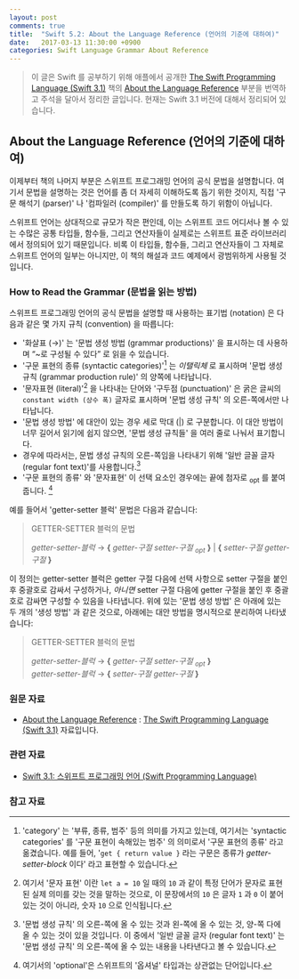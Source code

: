 ```yaml
---
layout: post
comments: true
title:  "Swift 5.2: About the Language Reference (언어의 기준에 대하여)"
date:   2017-03-13 11:30:00 +0900
categories: Swift Language Grammar About Reference
---
```


> 이 글은 Swift 를 공부하기 위해 애플에서 공개한 [The Swift Programming Language (Swift 3.1)](https://developer.apple.com/library/prerelease/content/documentation/Swift/Conceptual/Swift_Programming_Language/) 책의 [About the Language Reference](https://developer.apple.com/library/prerelease/content/documentation/Swift/Conceptual/Swift_Programming_Language/AboutTheLanguageReference.html#//apple_ref/doc/uid/TP40014097-CH29-ID345) 부분을 번역하고 주석을 달아서 정리한 글입니다. 현재는 Swift 3.1 버전에 대해서 정리되어 있습니다.

## About the Language Reference (언어의 기준에 대하여)

이제부터 책의 나머지 부분은 스위프트 프로그래밍 언어의 공식 문법을 설명합니다. 여기서 문법을 설명하는 것은 언어를 좀 더 자세히 이해하도록 돕기 위한 것이지, 직접 '구문 해석기 (parser)' 나 '컴파일러 (compiler)' 를 만들도록 하기 위함이 아닙니다.

스위프트 언어는 상대적으로 규모가 작은 편인데, 이는 스위프트 코드 어디서나 볼 수 있는 수많은 공통 타입들, 함수들, 그리고 연산자들이 실제로는 스위프트 표준 라이브러리에서 정의되어 있기 때문입니다. 비록 이 타입들, 함수들, 그리고 연산자들이 그 자체로 스위프트 언어의 일부는 아니지만, 이 책의 해설과 코드 예제에서 광범위하게 사용될 것입니다.

### How to Read the Grammar (문법을 읽는 방법)

스위프트 프로그래밍 언어의 공식 문법을 설명할 때 사용하는 표기법 (notation) 은 다음과 같은 몇 가지 규칙 (convention) 을 따릅니다:

* '화살표 (→)' 는 '문법 생성 방법 (grammar productions)' 을 표시하는 데 사용하며 “~로 구성될 수 있다” 로 읽을 수 있습니다.
* '구문 표현의 종류 (syntactic categories)'[^syntactic-categories] 는 _이탤릭체_ 로 표시하며 '문법 생성 규칙 (grammar production rule)' 의 양쪽에 나타납니다.
* '문자표현 (literal)'[^literal] 을 나타내는 단어와 '구두점 (punctuation)' 은 굵은 글씨의 `constant width (상수 폭)` 글자로 표시하며 '문법 생성 규칙' 의 오른-쪽에서만 나타납니다.
* '문법 생성 방법' 에 대안이 있는 경우 세로 막대 (\|) 로 구분합니다. 이 대안 방법이 너무 길어서 읽기에 쉽지 않으면, '문법 생성 규칙들' 을 여러 줄로 나눠서 표기합니다.
* 경우에 따라서는, 문법 생성 규칙의 오른-쪽임을 나타내기 위해 '일반 글꼴 글자 (regular font text)'를 사용합니다.[^regular-font]
* '구문 표현의 종류' 와 '문자표현' 이 선택 요소인 경우에는 끝에 첨자로 <sub>­opt­</sub> 를 붙여줍니다. [^optional]

예를 들어서 'getter-setter 블럭' 문법은 다음과 같습니다:

> GETTER-SETTER 블럭의 문법
>
> _getter-setter-블럭_ → **{**­ _getter-구절 ­setter-구절 <sub>­opt­</sub>­­_ **}**­ \| **{** _­setter-구절 ­getter-구절_ **}**­

이 정의는 getter-setter 블럭은 getter 구절 다음에 선택 사항으로 setter 구절을 붙인 후 중괄호로 감싸서 구성하거나, _아니면_ setter 구절 다음에 getter 구절을 붙인 후 중괄호로 감싸면 구성할 수 있음을 나타냅니다. 위에 있는 '문법 생성 방법' 은 아래에 있는 두 개의 '생성 방법' 과 같은 것으로, 아래에는 대안 방법을 명시적으로 분리하여 나타냈습니다:

> GETTER-SETTER 블럭의 문법
>
> _getter-setter-블럭_ → **{**­ ­_getter-구절 setter-구절 <sub>­opt­</sub>_­ **}**­  
> _getter-setter-블럭_ → **{**­ _setter-구절 ­getter-구절_ **}**­

### 원문 자료

* [About the Language Reference](https://developer.apple.com/library/prerelease/content/documentation/Swift/Conceptual/Swift_Programming_Language/AboutTheLanguageReference.html#//apple_ref/doc/uid/TP40014097-CH29-ID345) : [The Swift Programming Language (Swift 3.1)](https://developer.apple.com/library/prerelease/content/documentation/Swift/Conceptual/Swift_Programming_Language/) 자료입니다.

### 관련 자료

* [Swift 3.1: 스위프트 프로그래밍 언어 (Swift Programming Language)](http://xho95.github.io/swift/programming/language/grammar/2017/02/27/The-Swift-Programming-Language.html)

### 참고 자료

[^syntactic-categories]: 'category' 는 '부류, 종류, 범주' 등의 의미를 가지고 있는데, 여기서는 'syntactic categories' 를 '구문 표현이 속해있는 범주' 의 의미로서 '구문 표현의 종류' 라고 옮겼습니다. 예를 들어, '`get { return value }` 라는 구문은 종류가 _getter-setter-block_ 이다' 라고 표현할 수 있습니다.

[^literal]: 여기서 '문자 표현' 이란 `let a = 10` 일 때의 `10` 과 같이 특정 단어가 문자로 표현된 실제 의미를 갖는 것을 말하는 것으로, 이 문장에서의 `10` 은 글자 `1` 과 `0` 이 붙어 있는 것이 아니라, 숫자 `10` 으로 인식됩니다.

[^regular-font]: '문법 생성 규칙' 의 오른-쪽에 올 수 있는 것과 왼-쪽에 올 수 있는 것, 양-쪽 다에 올 수 있는 것이 있을 것입니다. 이 중에서 '일반 글꼴 글자 (regular font text)' 는 '문법 생성 규칙' 의 오른-쪽에 올 수 있는 내용을 나타낸다고 볼 수 있습니다.

[^optional]: 여기서의 'optional'은 스위프트의 '옵셔널' 타입과는 상관없는 단어입니다.
